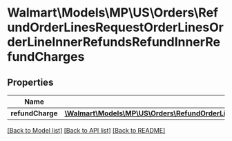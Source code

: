 # Walmart\Models\MP\US\Orders\RefundOrderLinesRequestOrderLinesOrderLineInnerRefundsRefundInnerRefundCharges

## Properties

Name | Type | Description | Notes
------------ | ------------- | ------------- | -------------
**refundCharge** | [**\Walmart\Models\MP\US\Orders\RefundOrderLinesRequestOrderLinesOrderLineInnerRefundsRefundInnerRefundChargesRefundChargeInner[]**](RefundOrderLinesRequestOrderLinesOrderLineInnerRefundsRefundInnerRefundChargesRefundChargeInner.md) |  | [optional]


[[Back to Model list]](./) [[Back to API list]](../../../../../README.md#supported-apis) [[Back to README]](../../../../../README.md)
